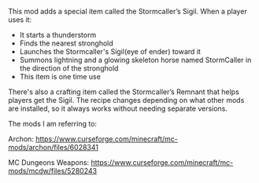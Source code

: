This mod adds a special item called the Stormcaller’s Sigil. When a player uses it:
- It starts a thunderstorm
- Finds the nearest stronghold
- Launches the Stormcaller's Sigil(eye of ender) toward it
- Summons lightning and a glowing skeleton horse named StormCaller in the direction of the stronghold
- This item is one time use

There's also a crafting item called the Stormcaller’s Remnant that helps players get the Sigil. The recipe changes depending on what other mods are installed, so it always works without needing separate versions.

The mods I am referring to:

Archon:              https://www.curseforge.com/minecraft/mc-mods/archon/files/6028341

MC Dungeons Weapons: https://www.curseforge.com/minecraft/mc-mods/mcdw/files/5280243
